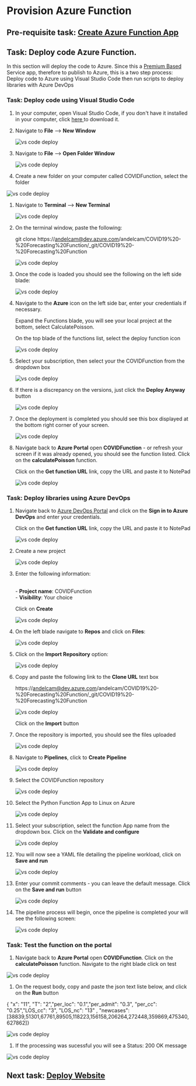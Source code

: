 # Provision Azure Function

## Pre-requisite task: [Create Azure Function App](create-azure-function.md)

## Task: Deploy code Azure Function.

In this section will deploy the code to Azure. Since this a <a href ="https://docs.microsoft.com/en-us/azure/azure-functions/functions-premium-plan" target="blank">Premium Based</a> Service app, therefore to publish to Azure, this is a two step process: Deploy code to Azure using Visual Studio Code then run scripts to deploy libraries with Azure DevOps

### Task: Deploy code using Visual Studio Code

1. In your computer, open Visual Studio Code, if you don't have it installed in your computer, click <a href="https://code.visualstudio.com/download" target="blank"> here </a> to download it.

1. Navigate to **File** --> **New Window**

    ![vs code deploy](media/deploy/1.png)

1. Navigate to **File** --> **Open Folder Window**

    ![vs code deploy](media/deploy/2.png)

1. Create a new folder on your computer called COVIDFunction, select the folder

 ![vs code deploy](media/deploy/3.png)

1. Navigate to **Terminal** -->  **New Terminal**
    
    ![vs code deploy](media/deploy/4.png)

1. On the terminal window, paste the following:

    git clone https://andelcam@dev.azure.com/andelcam/COVID19%20-%20Forecasting%20Function/_git/COVID19%20-%20Forecasting%20Function
    
    ![vs code deploy](media/deploy/5.png)

1. Once the code is loaded you should see the following on the left side blade:
    
    ![vs code deploy](media/deploy/6.png)

1. Navigate to the **Azure** icon on the left side bar, enter your credentials if necessary.

    Expand the Functions blade, you will see your local project at the bottom, select CalculatePoisson.

    On the top blade of the functions list, select the deploy function icon
    
    ![vs code deploy](media/deploy/7.png)

1. Select your subscription, then select your the COVIDFunction from the dropdown box
    
    ![vs code deploy](media/deploy/8.png)

1. If there is a discrepancy on the versions, just click the **Deploy Anyway** button
    
    ![vs code deploy](media/deploy/9.png)

1. Once the deployment is completed you should see this box displayed at the bottom right corner of your screen.
    
    ![vs code deploy](media/deploy/10.png)

1. Navigate back to **Azure Portal** open **COVIDFunction** - or refresh your screen if it was already opened, you should see the function listed. Click on the **calculatePoisson** function.

    Click on the **Get function URL** link, copy the URL and paste it to NotePad
    
    ![vs code deploy](media/deploy/11.png)

### Task: Deploy libraries using Azure DevOps

1. Navigate back to  <a href="https://dev.azure.com/">Azure DevOps Portal</a> and click on the **Sign in to Azure DevOps** and enter your credentials.

    Click on the **Get function URL** link, copy the URL and paste it to NotePad
    
    ![vs code deploy](media/deploy/12.png)

1. Create a new project
    
    ![vs code deploy](media/deploy/13.png)

1. Enter the following information:

    <br>- **Project name**: COVIDFunction
    <br>- **Visibility**: Your choice

    Click on **Create**
    
    ![vs code deploy](media/deploy/14.png)

1. On the left blade navigate to **Repos** and click on **Files**:

   ![vs code deploy](media/deploy/15.png)

1. Click on the **Import Repository** option:

   ![vs code deploy](media/deploy/16.png)

1. Copy and paste the following link to the **Clone URL** text box

    https://andelcam@dev.azure.com/andelcam/COVID19%20-%20Forecasting%20Function/_git/COVID19%20-%20Forecasting%20Function

   ![vs code deploy](media/deploy/17.png)

   Click on the **Import** button

1. Once the repository is imported, you should see the files uploaded

   ![vs code deploy](media/deploy/18.png)

1. Navigate to **Pipelines**, click to **Create Pipeline**

   ![vs code deploy](media/deploy/20.png)

1. Select the COVIDFunction repository

   ![vs code deploy](media/deploy/21.png)

1. Select the Python Function App to Linux on Azure

   ![vs code deploy](media/deploy/22.png)

1. Select your subscription, select the function App name from the dropdown box. Click on the **Validate and configure**

   ![vs code deploy](media/deploy/23.png)

1. You will now see a YAML file detailing the pipeline workload, click on **Save and run**

   ![vs code deploy](media/deploy/24.png)

1. Enter your commit comments - you can leave the default message. Click on the **Save and run** button

   ![vs code deploy](media/deploy/25.png)

1. The pipeline process will begin, once the pipeline is completed your will see the following screen:

   ![vs code deploy](media/deploy/26.png)

### Task: Test the function on the portal

1. Navigate back to **Azure Portal** open **COVIDFunction**. Click on the **calculatePoisson** function. Navigate to the right blade click on test

 ![vs code deploy](media/deploy/27.png)

 1. On the request body, copy and paste the json text liste below, and click on the **Run** button

 { "x": "11", "T": "2","per_loc": "0.1","per_admit": "0.3", "per_cc": "0.25","LOS_cc": "3", "LOS_nc": "13" , "newcases":[38839,51301,67761,89505,118223,156158,206264,272448,359869,475340,627862]}

 ![vs code deploy](media/deploy/28.png)

 1. If the processing was sucessful you will see a Status: 200 OK message

 ![vs code deploy](media/deploy/29.png)

## Next task: [Deploy Website](../frontend/create-function-app.md)